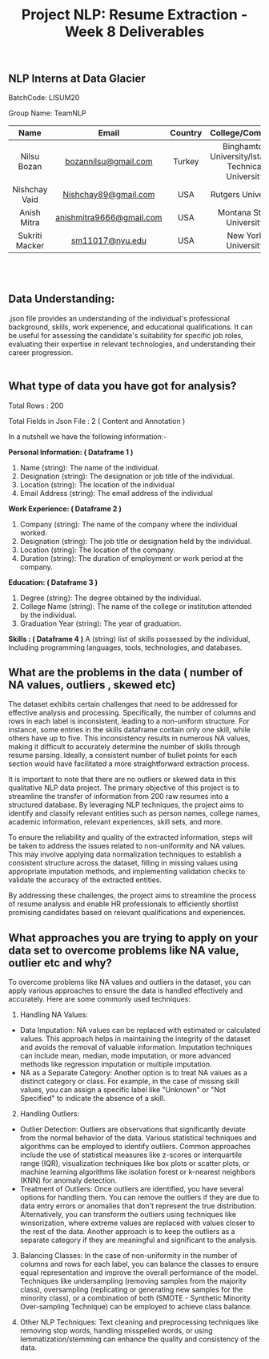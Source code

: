  <h1 style="text-align: center;">Project NLP: Resume Extraction - Week 8 Deliverables
<br></br>

## NLP Interns at Data Glacier
BatchCode: LISUM20 

Group Name: TeamNLP 

|      Name      |            Email            | Country |            College/Company            | Specialization |
|:--------------:|:---------------------------:|:-------:|:--------------------------------------:|:--------------:|
|  Nilsu Bozan   |   bozannilsu@gmail.com      | Turkey  | Binghamton University/Istanbul Technical University |      NLP       |
|  Nishchay Vaid |     Nishchay89@gmail.com     |   USA   |            Rutgers University          |      NLP       |
|  Anish Mitra   | anishmitra9666@gmail.com    |   USA   |         Montana State University       |      NLP       |
| Sukriti Macker |    sm11017@nyu.edu           |   USA   |          New York University          |      NLP       |

<br></br>

## Data Understanding:
.json file provides an understanding of the individual's professional background, skills, work experience, and educational qualifications. It can be useful for assessing the candidate's suitability for specific job roles, evaluating their expertise in relevant technologies, and understanding their career progression.
<br></br>
## What type of data you have got for analysis? 
Total Rows : 200

Total Fields in Json File : 2 ( Content and Annotation )

In a nutshell we have the following information:- 


**Personal Information: ( Dataframe 1 )**
1. Name (string): The name of the individual.
2. Designation (string): The designation or job title of the individual.
3. Location (string): The location of the individual 
4. Email Address (string): The email address of the individual 


**Work Experience: ( Dataframe 2 )**
1. Company (string): The name of the company where the individual worked.
2. Designation (string): The job title or designation held by the individual.
3. Location (string): The location of the company.
4. Duration (string): The duration of employment or work period at the company.


**Education: ( Dataframe 3 )**
1. Degree (string): The degree obtained by the individual.
2. College Name (string): The name of the college or institution attended by the individual.
3. Graduation Year (string): The year of graduation.


**Skills : ( Dataframe 4 )**
A (string) list of skills possessed by the individual, including programming languages, tools, technologies, and databases.

## What are the problems in the data ( number of NA values, outliers , skewed etc)
The dataset exhibits certain challenges that need to be addressed for effective analysis and processing. Specifically, the number of columns and rows in each label is inconsistent, leading to a non-uniform structure. For instance, some entries in the skills dataframe contain only one skill, while others have up to five. This inconsistency results in numerous NA values, making it difficult to accurately determine the number of skills through resume parsing. Ideally, a consistent number of bullet points for each section would have facilitated a more straightforward extraction process.

It is important to note that there are no outliers or skewed data in this qualitative NLP data project. The primary objective of this project is to streamline the transfer of information from 200 raw resumes into a structured database. By leveraging NLP techniques, the project aims to identify and classify relevant entities such as person names, college names, academic information, relevant experiences, skill sets, and more.

To ensure the reliability and quality of the extracted information, steps will be taken to address the issues related to non-uniformity and NA values. This may involve applying data normalization techniques to establish a consistent structure across the dataset, filling in missing values using appropriate imputation methods, and implementing validation checks to validate the accuracy of the extracted entities.

By addressing these challenges, the project aims to streamline the process of resume analysis and enable HR professionals to efficiently shortlist promising candidates based on relevant qualifications and experiences.

## What approaches you are trying to apply on your data set to overcome problems like NA value, outlier etc and why?
To overcome problems like NA values and outliers in the dataset, you can apply various approaches to ensure the data is handled effectively and accurately. Here are some commonly used techniques:

1. Handling NA Values:

- Data Imputation: NA values can be replaced with estimated or calculated values. This approach helps in maintaining the integrity of the dataset and avoids the removal of valuable information. Imputation techniques can include mean, median, mode imputation, or more advanced methods like regression imputation or multiple imputation.
- NA as a Separate Category: Another option is to treat NA values as a distinct category or class. For example, in the case of missing skill values, you can assign a specific label like "Unknown" or "Not Specified" to indicate the absence of a skill.

2. Handling Outliers:

- Outlier Detection: Outliers are observations that significantly deviate from the normal behavior of the data. Various statistical techniques and algorithms can be employed to identify outliers. Common approaches include the use of statistical measures like z-scores or interquartile range (IQR), visualization techniques like box plots or scatter plots, or machine learning algorithms like isolation forest or k-nearest neighbors (KNN) for anomaly detection.
- Treatment of Outliers: Once outliers are identified, you have several options for handling them. You can remove the outliers if they are due to data entry errors or anomalies that don't represent the true distribution. Alternatively, you can transform the outliers using techniques like winsorization, where extreme values are replaced with values closer to the rest of the data. Another approach is to keep the outliers as a separate category if they are meaningful and significant to the analysis.

3. Balancing Classes: In the case of non-uniformity in the number of columns and rows for each label, you can balance the classes to ensure equal representation and improve the overall performance of the model. Techniques like undersampling (removing samples from the majority class), oversampling (replicating or generating new samples for the minority class), or a combination of both (SMOTE - Synthetic Minority Over-sampling Technique) can be employed to achieve class balance.

4. Other NLP Techniques: Text cleaning and preprocessing techniques like removing stop words, handling misspelled words, or using lemmatization/stemming can enhance the quality and consistency of the data.
